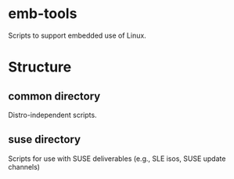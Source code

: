# emb-tools
Scripts to support embedded use of Linux.

# Structure

## common directory
Distro-independent scripts.

## suse directory
Scripts for use with SUSE deliverables (e.g., SLE isos, SUSE update channels)
